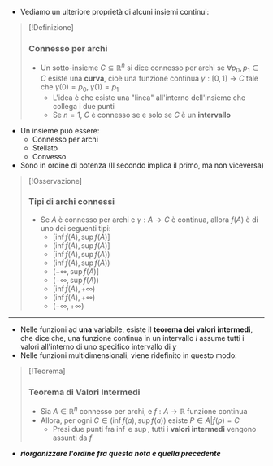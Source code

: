 + Vediamo un ulteriore proprietà di alcuni insiemi continui:

>[!Definizione]
> ###  Connesso per archi
> + Un sotto-insieme $C \subseteq \mathbb{R}^n$ si dice connesso per archi se $\forall p_0, p_1 \in C$ esiste una **curva**, cioè una funzione continua $\gamma : [0, 1] \to C$ tale che $\gamma(0) = p_0, \; \gamma(1) = p_1$
> 	+  L'idea è che esiste una "linea" all'interno dell'insieme che collega i due punti
> 	+ Se $n=1$, $C$ è connesso se e solo se $C$ è un **intervallo**

+ Un insieme può essere:
	+ Connesso per archi
	+ Stellato
	+ Convesso
+ Sono in ordine di potenza (Il secondo implica il primo, ma non viceversa)

>[!Osservazione]
> ###  Tipi di archi connessi
> + Se $A$ è connesso per archi e $\gamma : A \to C$ è continua, allora $f(A)$ è di uno dei seguenti tipi:
> 	+ $[\inf f(A), \sup f(A)]$
> 	+ $(\inf f(A), \sup f(A)]$
> 	+ $[\inf f(A), \sup f(A))$
> 	+ $(\inf f(A), \sup f(A))$
> 	+ $(-\infty, \sup f(A)]$
> 	+ $(-\infty, \sup f(A))$
> 	+ $[\inf f(A), + \infty)$
> 	+ $(\inf f(A), + \infty)$
> 	+ $(- \infty, + \infty)$

---
+ Nelle funzioni ad **una** variabile, esiste il **teorema dei valori intermedi**, che dice che, una funzione continua in un intervallo $I$ assume tutti i valori all'interno di uno specifico intervallo di $y$
+ Nelle funzioni multidimensionali, viene ridefinito in questo modo:

>[!Teorema]
> ### Teorema di Valori Intermedi
> + Sia $A \in \mathbb{R}^n$ connesso per archi, e $f : A \to \mathbb{R}$ funzione continua
> + Allora, per ogni $C \in (\inf f(a), \sup f(a))$ esiste $P \in A | f(p) = C$
> 	+ Presi due punti fra $\inf$ e $\sup$, tutti i **valori intermedi** vengono assunti da $f$

+ ***riorganizzare l'ordine fra questa nota e quella precedente***